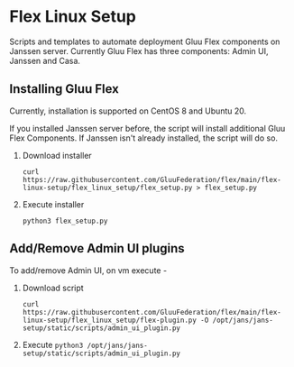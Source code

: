 Flex Linux Setup
=======================

Scripts and templates to automate deployment Gluu Flex components on Janssen server.
Currently Gluu Flex has three components: Admin UI, Janssen and Casa.

Installing Gluu Flex
-----------------------

Currently, installation is supported on CentOS 8 and Ubuntu 20.

If you installed Janssen server before, the script will install additional Gluu Flex Components. If Janssen isn't already installed, the script will do so.

1. Download installer

   `curl https://raw.githubusercontent.com/GluuFederation/flex/main/flex-linux-setup/flex_linux_setup/flex_setup.py > flex_setup.py`

2. Execute installer
 
   `python3 flex_setup.py`

Add/Remove Admin UI plugins
--------------------------------------

To add/remove Admin UI, on vm execute -

1. Download script

   `curl https://raw.githubusercontent.com/GluuFederation/flex/main/flex-linux-setup/flex_linux_setup/flex-plugin.py -O /opt/jans/jans-setup/static/scripts/admin_ui_plugin.py`

2. Execute
    `python3 /opt/jans/jans-setup/static/scripts/admin_ui_plugin.py`
